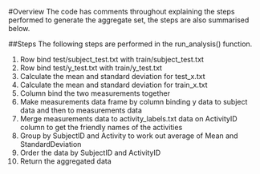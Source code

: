 #Overview
The code has comments throughout explaining the steps performed to generate the aggregate set, the steps are also summarised below.

##Steps
The following steps are performed in the run_analysis() function.

1. Row bind test/subject_test.txt with train/subject_test.txt
2. Row bind test/y_test.txt with train/y_test.txt
3. Calculate the mean and standard deviation for test_x.txt
4. Calculate the mean and standard deviation for train_x.txt
5. Column bind the two measurements together
6. Make measurements data frame by column binding y data to subject data and then to measurements data
7. Merge measurements data to activity_labels.txt data on ActivityID column to get the friendly names of the activities
8. Group by SubjectID and Activity to work out average of Mean and StandardDeviation
9. Order the data by SubjectID and ActivityID 
9. Return the aggregated data